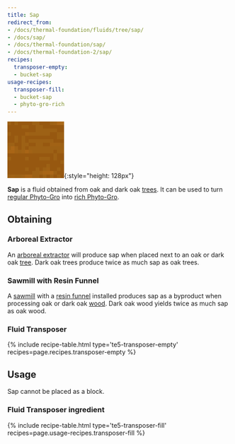 ```yaml
---
title: Sap
redirect_from:
- /docs/thermal-foundation/fluids/tree/sap/
- /docs/sap/
- /docs/thermal-foundation/sap/
- /docs/thermal-foundation-2/sap/
recipes:
  transposer-empty:
  - bucket-sap
usage-recipes:
  transposer-fill:
  - bucket-sap
  - phyto-gro-rich
---
```


![Sap](/assets/images/thermal-foundation-2/sap.gif){:style="height: 128px"}


**Sap** is a fluid obtained from oak and dark oak
[trees](https://minecraft.gamepedia.com/Tree). It can be used to turn [regular
Phyto-Gro](/docs/1.12/thermal-foundation-2/phyto-gro/) into [rich Phyto-Gro](/docs/1.12/thermal-foundation-2/rich-phyto-gro/).


Obtaining
---------

### Arboreal Extractor
An [arboreal extractor](/docs/1.12/thermal-expansion-5/arboreal-extractor/) will
produce sap when placed next to an oak or dark oak
[tree](https://minecraft.gamepedia.com/Tree). Dark oak trees produce twice as
much sap as oak trees.

### Sawmill with Resin Funnel
A [sawmill](/docs/1.12/thermal-expansion-5/sawmill/) with a [resin
funnel](/docs/1.12/thermal-expansion-5/augment-resin-funnel/) installed produces sap as
a byproduct when processing oak or dark oak
[wood](https://minecraft.gamepedia.com/Wood). Dark oak wood yields twice as much
sap as oak wood.

### Fluid Transposer
{% include recipe-table.html type='te5-transposer-empty' recipes=page.recipes.transposer-empty %}


Usage
-----

Sap cannot be placed as a block.

### Fluid Transposer ingredient
{% include recipe-table.html type='te5-transposer-fill' recipes=page.usage-recipes.transposer-fill %}
